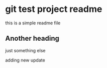 # git test project readme 

this is a simple readme file

## Another heading 

just something else

adding new update 